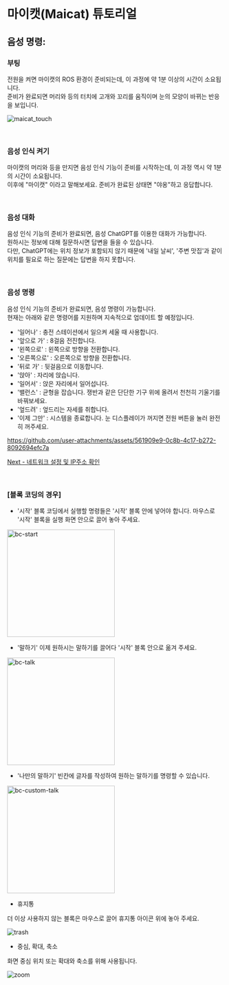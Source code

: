 # 마이캣(Maicat) 튜토리얼
## 음성 명령:

### 부팅
전원을 켜면 마이캣의 ROS 환경이 준비되는데, 이 과정에 약 1분 이상의 시간이 소요됩니다.<br/>
준비가 완료되면 머리와 등의 터치에 고개와 꼬리를 움직이며 눈의 모양이 바뀌는 반응을 보입니다.

![maicat_touch](https://github.com/user-attachments/assets/b4aabfa0-1925-4134-a863-cae9a354c9da)


&nbsp;
### 음성 인식 켜기
마이캣의 머리와 등을 만지면 음성 인식 기능이 준비를 시작하는데, 이 과정 역시 약 1분의 시간이 소요됩니다.<br/>
이후에 "마이캣" 이라고 말해보세요. 준비가 완료된 상태면 "야옹"하고 응답합니다.

&nbsp;
### 음성 대화
음성 인식 기능의 준비가 완료되면, 음성 ChatGPT를 이용한 대화가 가능합니다.<br/>
원하시는 정보에 대해 질문하시면 답변을 들을 수 있습니다.<br/>
다만, ChatGPT에는 위치 정보가 포함되지 않기 때문에 '내일 날씨', '주변 맛집'과 같이 위치를 필요로 하는 질문에는 답변을 하지 못합니다.

&nbsp;
### 음성 명령
음성 인식 기능의 준비가 완료되면, 음성 명령이 가능합니다.<br/>
현재는 아래와 같은 명령어를 지원하며 지속적으로 업데이트 할 예정입니다.<br/>
- '일어나' : 충전 스테이션에서 일으켜 세울 때 사용합니다.
- '앞으로 가' : 8걸음 전진합니다.
- '왼쪽으로' : 왼쪽으로 방향을 전환합니다.
- '오른쪽으로' : 오른쪽으로 방향을 전환합니다.
- '뒤로 가' : 뒷걸음으로 이동합니다.
- '앉아' : 자리에 앉습니다.
- '일어서' : 앉은 자리에서 일어섭니다.
- '밸런스' : 균형을 잡습니다. 쟁반과 같은 단단한 기구 위에 올려서 천천히 기울기를 바꿔보세요.
- '엎드려' : 엎드리는 자세를 취합니다.
- '이제 그만' : 시스템을 종료합니다. 눈 디스플레이가 꺼지면 전원 버튼을 눌러 완전히 꺼주세요.

https://github.com/user-attachments/assets/561909e9-0c8b-4c17-b272-8092694efc7a


[Next - 네트워크 설정 및 IP주소 확인](../01_maicat_network/README.md)

&nbsp;
### [블록 코딩의 경우]
- '시작'
블록 코딩에서 실행할 명령들은 '시작' 블록 안에 넣어야 합니다.
마우스로 '시작' 블록을 실행 화면 안으로 끌어 놓아 주세요.

<img src="https://github.com/user-attachments/assets/581c8a8c-5931-48cb-8aab-a00b9e5ccc08" alt="bc-start" width="250">

- '말하기'
이제 원하시는 말하기를 끌어다 '시작' 블록 안으로 옮겨 주세요.

<img src="https://github.com/user-attachments/assets/cf0369c3-11df-4c48-aff9-f26cee65b67c" alt="bc-talk" width="250">

- '나만의 말하기'
빈칸에 글자를 작성하여 원하는 말하기를 명령할 수 있습니다.

<img src="https://github.com/user-attachments/assets/4a739ffc-0fce-4ee0-bbf8-ae09eab25e9b" alt="bc-custom-talk" width="250">

- 휴지통

더 이상 사용하지 않는 블록은 마우스로 끌어 휴지통 아이콘 위에 놓아 주세요.

![trash](https://github.com/user-attachments/assets/796d9e0e-b132-4d5f-b425-740ae434a23a)    

- 중심, 확대, 축소

화면 중심 위치 또는 확대와 축소를 위해 사용됩니다.

![zoom](https://github.com/user-attachments/assets/0fffbb61-505e-47f5-8591-8a29ce5e59d5)

&nbsp;
